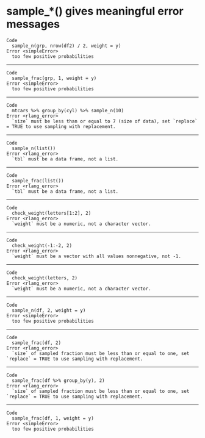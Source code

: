 # sample_*() gives meaningful error messages

    Code
      sample_n(grp, nrow(df2) / 2, weight = y)
    Error <simpleError>
      too few positive probabilities

---

    Code
      sample_frac(grp, 1, weight = y)
    Error <simpleError>
      too few positive probabilities

---

    Code
      mtcars %>% group_by(cyl) %>% sample_n(10)
    Error <rlang_error>
      `size` must be less than or equal to 7 (size of data), set `replace` = TRUE to use sampling with replacement.

---

    Code
      sample_n(list())
    Error <rlang_error>
      `tbl` must be a data frame, not a list.

---

    Code
      sample_frac(list())
    Error <rlang_error>
      `tbl` must be a data frame, not a list.

---

    Code
      check_weight(letters[1:2], 2)
    Error <rlang_error>
      `weight` must be a numeric, not a character vector.

---

    Code
      check_weight(-1:-2, 2)
    Error <rlang_error>
      `weight` must be a vector with all values nonnegative, not -1.

---

    Code
      check_weight(letters, 2)
    Error <rlang_error>
      `weight` must be a numeric, not a character vector.

---

    Code
      sample_n(df, 2, weight = y)
    Error <simpleError>
      too few positive probabilities

---

    Code
      sample_frac(df, 2)
    Error <rlang_error>
      `size` of sampled fraction must be less than or equal to one, set `replace` = TRUE to use sampling with replacement.

---

    Code
      sample_frac(df %>% group_by(y), 2)
    Error <rlang_error>
      `size` of sampled fraction must be less than or equal to one, set `replace` = TRUE to use sampling with replacement.

---

    Code
      sample_frac(df, 1, weight = y)
    Error <simpleError>
      too few positive probabilities

